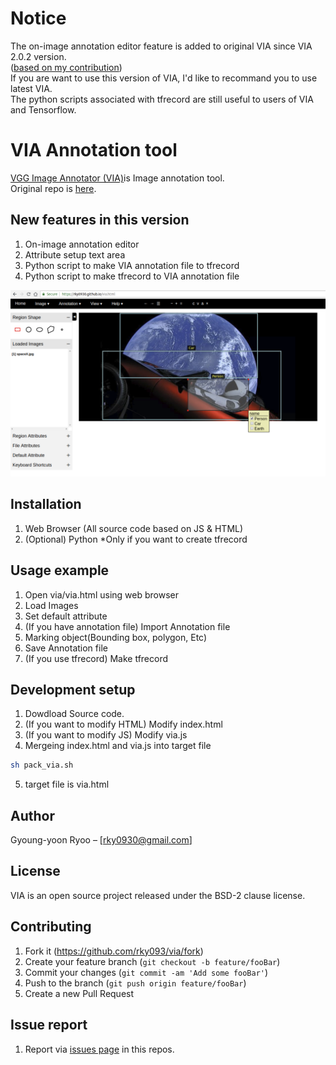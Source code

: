 # Notice
The on-image annotation editor feature is added to original VIA since VIA 2.0.2 version.   
([based on my contribution](https://gitlab.com/vgg/via/blob/master/Contributors.md))  
If you are want to use this version of VIA, I'd like to recommand you to use latest VIA.  
The python scripts associated with tfrecord are still useful to users of VIA and Tensorflow. 


# VIA Annotation tool
[VGG Image Annotator (VIA)](http://www.robots.ox.ac.uk/~vgg/software/via/)is Image annotation tool.  
Original repo is [here](https://gitlab.com/vgg/via/tags/via-1.0.4).  

## New features in this version
1. On-image annotation editor 
2. Attribute setup text area
3. Python script to make VIA annotation file to tfrecord  
4. Python script to make tfrecord to VIA annotation file  
  
![](via_tesla.png)  

## Installation
1. Web Browser (All source code based on JS & HTML)  
2. (Optional) Python *Only if you want to create tfrecord  

## Usage example
1. Open via/via.html using web browser
2. Load Images 
3. Set default attribute
4. (If you have annotation file) Import Annotation file
5. Marking object(Bounding box, polygon, Etc)
6. Save Annotation file
7. (If you use tfrecord) Make tfrecord 

## Development setup
1. Dowdload Source code.  
2. (If you want to modify HTML) Modify index.html  
3. (If you want to modify JS) Modify via.js  
4. Mergeing index.html and via.js into target file
```sh
sh pack_via.sh
```
5. target file is via.html

## Author
Gyoung-yoon Ryoo – [rky0930@gmail.com]

## License
VIA is an open source project released under the 
BSD-2 clause license.

## Contributing

1. Fork it (<https://github.com/rky093/via/fork>)
2. Create your feature branch (`git checkout -b feature/fooBar`)
3. Commit your changes (`git commit -am 'Add some fooBar'`)
4. Push to the branch (`git push origin feature/fooBar`)
5. Create a new Pull Request

## Issue report 
1. Report via [issues page](https://github.com/rky0930/via/issues) in this repos. 
   
